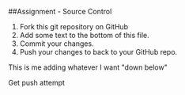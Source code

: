 ##Assignment - Source Control
1. Fork this git repository on GitHub
2. Add some text to the bottom of this file.
3. Commit your changes.
4. Push your changes to back to your GitHub repo.

This is me adding whatever I want "down below"

Get push attempt